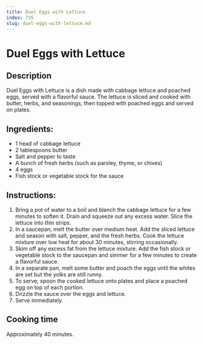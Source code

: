 ```yaml
---
title: Duel Eggs with Lettuce
index: 735
slug: duel-eggs-with-lettuce.md
---
```


# Duel Eggs with Lettuce

## Description
Duel Eggs with Lettuce is a dish made with cabbage lettuce and poached eggs, served with a flavorful sauce. The lettuce is sliced and cooked with butter, herbs, and seasonings, then topped with poached eggs and served on plates.

## Ingredients:
- 1 head of cabbage lettuce
- 2 tablespoons butter
- Salt and pepper to taste
- A bunch of fresh herbs (such as parsley, thyme, or chives)
- 4 eggs
- Fish stock or vegetable stock for the sauce

## Instructions:
1. Bring a pot of water to a boil and blanch the cabbage lettuce for a few minutes to soften it. Drain and squeeze out any excess water. Slice the lettuce into thin strips.
2. In a saucepan, melt the butter over medium heat. Add the sliced lettuce and season with salt, pepper, and the fresh herbs. Cook the lettuce mixture over low heat for about 30 minutes, stirring occasionally.
3. Skim off any excess fat from the lettuce mixture. Add the fish stock or vegetable stock to the saucepan and simmer for a few minutes to create a flavorful sauce.
4. In a separate pan, melt some butter and poach the eggs until the whites are set but the yolks are still runny.
5. To serve, spoon the cooked lettuce onto plates and place a poached egg on top of each portion.
6. Drizzle the sauce over the eggs and lettuce.
7. Serve immediately.

## Cooking time
Approximately 40 minutes.
